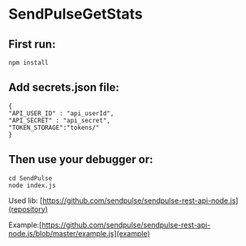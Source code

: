 # SendPulseGetStats

## First run:

```
npm install
```

## Add secrets.json file:

```
{
"API_USER_ID" : "api_userId",
"API_SECRET" : "api_secret",
"TOKEN_STORAGE":"tokens/"
}
```


## Then use your debugger or:

```
cd SendPulse
node index.js
```

Used lib: [https://github.com/sendpulse/sendpulse-rest-api-node.js](repository)

Example:[https://github.com/sendpulse/sendpulse-rest-api-node.js/blob/master/example.js](example)